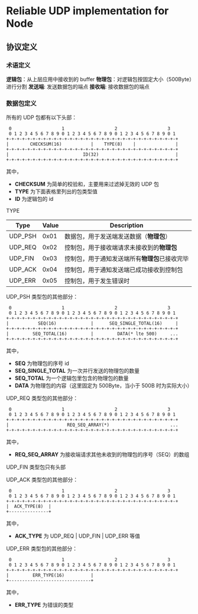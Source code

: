 # Reliable UDP implementation for Node

## 协议定义

### 术语定义

**逻辑包**：从上层应用中接收到的 buffer
**物理包**：对逻辑包按固定大小（500Byte）进行分割
**发送端**: 发送数据包的端点
**接收端**: 接收数据包的端点

### 数据包定义

所有的 UDP 包都有以下头部：

```
 0                   1                   2                   3
 0 1 2 3 4 5 6 7 8 9 0 1 2 3 4 5 6 7 8 9 0 1 2 3 4 5 6 7 8 9 0 1
+-+-+-+-+-+-+-+-+-+-+-+-+-+-+-+-+-+-+-+-+-+-+-+-+-+-+-+-+-+-+-+-+
|        CHECKSUM(16)           |    TYPE(8)    |               |
+-+-+-+-+-+-+-+-+-+-+-+-+-+-+-+-+-+-+-+-+-+-+-+-+-+-+-+-+-+-+-+-+
|                            ID(32)                             |
+-+-+-+-+-+-+-+-+-+-+-+-+-+-+-+-+-+-+-+-+-+-+-+-+-+-+-+-+-+-+-+-+
```

其中，

* **CHECKSUM** 为简单的校验和，主要用来过滤掉无效的 UDP 包
* **TYPE** 为下面表格里列出的包类型值
* **ID** 为逻辑包的 id

TYPE

|  Type   | Value | Description                                               |
|---------|-------|-----------------------------------------------------------|
| UDP_PSH | 0x01  | 数据包，用于发送端发送数据（**物理包**）                  |
| UDP_REQ | 0x02  | 控制包，用于接收端请求未接收到的**物理包**                |
| UDP_FIN | 0x03  | 控制包，用于通知发送端所有**物理包**已接收完毕            |
| UDP_ACK | 0x04  | 控制包，用于通知发送端已成功接收到控制包                  |
| UDP_ERR | 0x05  | 控制包，用于发生错误时                                    |


UDP_PSH 类型包的其他部分：

```
 0                   1                   2                   3
 0 1 2 3 4 5 6 7 8 9 0 1 2 3 4 5 6 7 8 9 0 1 2 3 4 5 6 7 8 9 0 1
+-+-+-+-+-+-+-+-+-+-+-+-+-+-+-+-+-+-+-+-+-+-+-+-+-+-+-+-+-+-+-+-+
|           SEQ(16)             |      SEQ_SINGLE_TOTAL(16)     |
+-+-+-+-+-+-+-+-+-+-+-+-+-+-+-+-+-+-+-+-+-+-+-+-+-+-+-+-+-+-+-+-+
|         SEQ_TOTAL(16)         |         DATA(* lte 500)     ...
+-+-+-+-+-+-+-+-+-+-+-+-+-+-+-+-+-+-+-+-+-+-+-+-+-+-+-+-+-+-+-+-+
```

其中，

* **SEQ** 为物理包的序号 id
* **SEQ_SINGLE_TOTAL** 为一次并行发送的物理包的数量
* **SEQ_TOTAL** 为一个逻辑包里包含的物理包的数量
* **DATA** 为物理包的内容（这里固定为 500Byte，当小于 500B 时为实际大小）


UDP_REQ 类型包的其他部分：

```
 0                   1                   2                   3
 0 1 2 3 4 5 6 7 8 9 0 1 2 3 4 5 6 7 8 9 0 1 2 3 4 5 6 7 8 9 0 1
+-+-+-+-+-+-+-+-+-+-+-+-+-+-+-+-+-+-+-+-+-+-+-+-+-+-+-+-+-+-+-+-+
|                      REQ_SEQ_ARRAY(*)                       ...
+-+-+-+-+-+-+-+-+-+-+-+-+-+-+-+-+-+-+-+-+-+-+-+-+-+-+-+-+-+-+-+-+
```

其中，

* **REQ_SEQ_ARRAY** 为接收端请求其他未收到的物理包的序号（SEQ）的数组



UDP_FIN 类型包只有头部


UDP_ACK 类型包的其他部分：

```
 0                   1                   2                   3
 0 1 2 3 4 5 6 7 8 9 0 1 2 3 4 5 6 7 8 9 0 1 2 3 4 5 6 7 8 9 0 1
+-+-+-+-+-+-+-+-+-+-+-+-+-+-+-+-+-+-+-+-+-+-+-+-+-+-+-+-+-+-+-+-+
|  ACK_TYPE(8)  |
+---------------+
```

其中，

* **ACK_TYPE** 为 UDP_REQ | UDP_FIN | UDP_ERR 等值


UDP_ERR 类型包的其他部分：

```
 0                   1                   2                   3
 0 1 2 3 4 5 6 7 8 9 0 1 2 3 4 5 6 7 8 9 0 1 2 3 4 5 6 7 8 9 0 1
+-+-+-+-+-+-+-+-+-+-+-+-+-+-+-+-+-+-+-+-+-+-+-+-+-+-+-+-+-+-+-+-+
|         ERR_TYPE(16)          |
+-------------------------------+
```

其中，

* **ERR_TYPE** 为错误的类型



